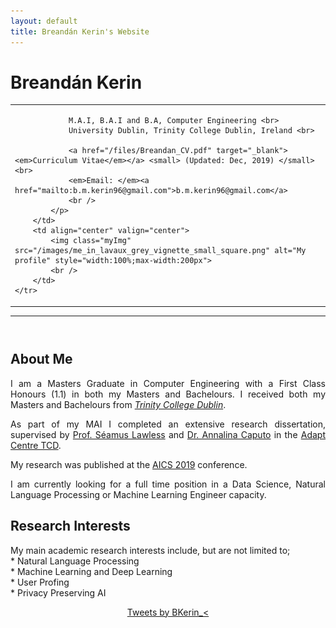 ```yaml
---
layout: default
title: Breandán Kerin's Website
---
```


<meta name="viewport" content="width=device-width, initial-scale=1">

<style>
	.myImage {
		float: left;
		height: 75px;
		width: 235px;
		font-family: Veranda;
	}
	.heading {
		float:right;
	}
</style>

# Breandán Kerin

<table width="100%" border="0" cellpadding="5">
	<tr>
		<td align="left" valign="center">
			<p align="justify" style="max-width:600px">

				M.A.I, B.A.I and B.A, Computer Engineering <br>
				University Dublin, Trinity College Dublin, Ireland <br>

				<a href="/files/Breandan_CV.pdf" target="_blank"><em>Curriculum Vitae</em></a> <small> (Updated: Dec, 2019) </small> <br>
				<em>Email: </em><a href="mailto:b.m.kerin96@gmail.com">b.m.kerin96@gmail.com</a>
				<br />
			</p>
		</td>
		<td align="center" valign="center">
			<img class="myImg" src="/images/me_in_lavaux_grey_vignette_small_square.png" alt="My profile" style="width:100%;max-width:200px">
			<br />
		</td>
	</tr>
</table>

<center> 
	<hr class="about_index"> 
</center> 

<hr style="height:10pt; visibility:hidden;" />
		
## About Me
<p align="justify" style="max-width:600px">
I am a Masters Graduate in Computer Engineering with a First Class Honours (1.1) in both my Masters and Bachelours.
I received  both my Masters and Bachelours from <em><a class="tosu" href="https://www.scss.tcd.ie/" target="_blank"> 
Trinity College Dublin</a></em>.
</p>

<p align="justify" style="max-width:600px">
As part of my MAI I completed an extensive research dissertation, supervised by 
<a href="https://www.scss.tcd.ie/Seamus.Lawless/" target="_blank">Prof. Séamus Lawless</a> and 
<a href="https://www.computing.dcu.ie/people/dr-annalina-caputo" target="_blank">Dr. Annalina Caputo</a> in the
 <a href="https://www.adaptcentre.ie/" target="_blank">Adapt Centre TCD</a>. 

My research was published at the <a href="http://aics2019.datascienceinstitute.ie/index.html" target="_blank">AICS 2019</a> conference. 
</p>

<p align="justify" style="max-width:600px">
I am currently looking for a full time position in a Data Science, Natural Language Processing or Machine Learning Engineer capacity.
</p>

## Research Interests
<p align="justify" style="max-width:600px">
My main academic research interests include, but are not limited to; <br>
* Natural Language Processing<br>
* Machine Learning and Deep Learning<br>
* User Profing <br>
* Privacy Preserving AI<br>
</p>

<div class="row bottom30" align="center">
	<div class="col-xs-4" align="center">
	</div>
	<div class="col-xs-8" align="center">
		<a class="twitter-timeline" width="600" height="500" 
		href="https://twitter.com/BKerin_" data-tweet-limit="5">Tweets by BKerin_<</a>
		<script>
			!function(d, s, id) {
				var js, fjs = d.getElementsByTagName(s)[0], p = /^http:/
						.test(d.location) ? 'http' : 'https';
				if (!d.getElementById(id)) {
					js = d.createElement(s);
					js.id = id;
					js.src = p
							+ "://platform.twitter.com/widgets.js";
					fjs.parentNode.insertBefore(js, fjs);
				}
			}(document, "script", "twitter-wjs");
		</script>
	</div>
	<div class="col-xs-4">
	</div>
</div>